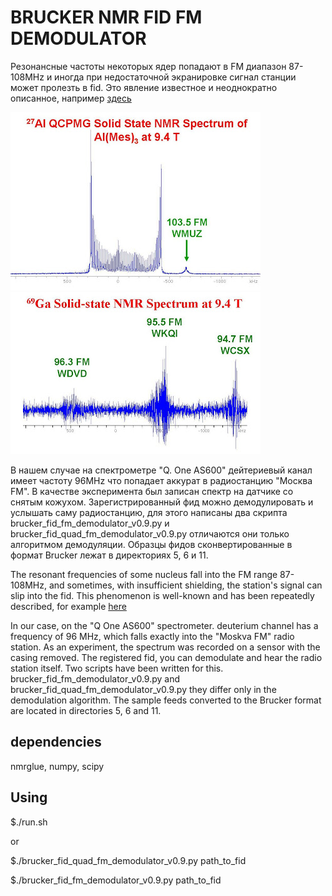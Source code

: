 # BRUCKER NMR FID FM DEMODULATOR
Резонансные частоты некоторых ядер попадают в FM диапазон 87-108MHz и иногда при недостаточной экранировке сигнал станции может пролезть в fid. Это явление известное и неоднократно описанное, например [здесь](https://u-of-o-nmr-facility.blogspot.com/2008/05/interference-from-fm-radio-stations.html)


![27Al](radio1.jpg)
![69Ga](radio2.jpg)


В нашем случае на спектрометре "Q. One AS600" дейтериевый канал имеет частоту 96MHz что попадает аккурат в радиостанцию "Москва FM". В качестве эксперимента был записан спектр на датчике со снятым кожухом. Зарегистрированный фид можно демодулировать и услышать саму радиостанцию, для этого написаны два скрипта brucker_fid_fm_demodulator_v0.9.py и brucker_fid_quad_fm_demodulator_v0.9.py отличаются они только алгоритмом демодуляции. Образцы фидов сконвертированные в формат Brucker лежат в директориях 5, 6 и 11.


The resonant frequencies of some nucleus fall into the FM range 87-108MHz, and sometimes, with insufficient shielding, the station's signal can slip into the fid. This phenomenon is well-known and has been repeatedly described, for example [here](https://u-of-o-nmr-facility.blogspot.com/2008/05/interference-from-fm-radio-stations.html )


In our case, on the "Q One AS600" spectrometer.  deuterium channel has a frequency of 96 MHz, which falls exactly into the "Moskva FM" radio station. As an experiment, the spectrum was recorded on a sensor with the casing removed. The registered fid, you can demodulate and hear the radio station itself. Two scripts have been written for this. brucker_fid_fm_demodulator_v0.9.py and brucker_fid_quad_fm_demodulator_v0.9.py they differ only in the demodulation algorithm. The sample feeds converted to the Brucker format are located in directories 5, 6 and 11.


## dependencies
nmrglue, numpy, scipy


## Using
$./run.sh


or


$./brucker_fid_quad_fm_demodulator_v0.9.py path_to_fid


$./brucker_fid_fm_demodulator_v0.9.py path_to_fid

